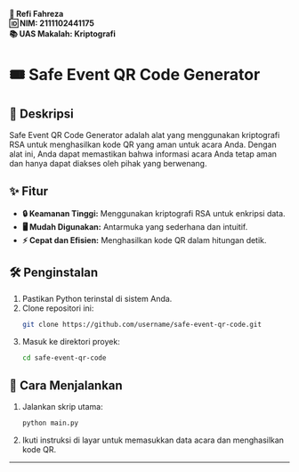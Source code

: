 
**👤 Refi Fahreza**  
**🆔 NIM: 2111102441175**  
**📚 UAS Makalah: Kriptografi**

# 🎟️ Safe Event QR Code Generator

## 📄 Deskripsi
Safe Event QR Code Generator adalah alat yang menggunakan kriptografi RSA untuk menghasilkan kode QR yang aman untuk acara Anda. Dengan alat ini, Anda dapat memastikan bahwa informasi acara Anda tetap aman dan hanya dapat diakses oleh pihak yang berwenang.

## ✨ Fitur
- **🔒 Keamanan Tinggi:** Menggunakan kriptografi RSA untuk enkripsi data.
- **🖥️ Mudah Digunakan:** Antarmuka yang sederhana dan intuitif.
- **⚡ Cepat dan Efisien:** Menghasilkan kode QR dalam hitungan detik.

## 🛠️ Penginstalan
1. Pastikan Python terinstal di sistem Anda.
2. Clone repositori ini:
   ```bash
   git clone https://github.com/username/safe-event-qr-code.git
   ```
3. Masuk ke direktori proyek:
   ```bash
   cd safe-event-qr-code
   ```

## 🚀 Cara Menjalankan
1. Jalankan skrip utama:
   ```bash
   python main.py
   ```
2. Ikuti instruksi di layar untuk memasukkan data acara dan menghasilkan kode QR.

---

